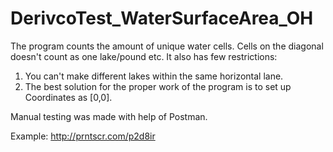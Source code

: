 # DerivcoTest_WaterSurfaceArea_OH
The program counts the amount of unique water cells.
Cells on the diagonal doesn't count as one lake/pound etc. 
It also has few restrictions: 
1) You can't make different lakes within the same  horizontal lane. 
2) The best solution for the proper work of the program is to set up Coordinates as [0,0].

Manual testing was made with help of Postman.

Example:
http://prntscr.com/p2d8ir
